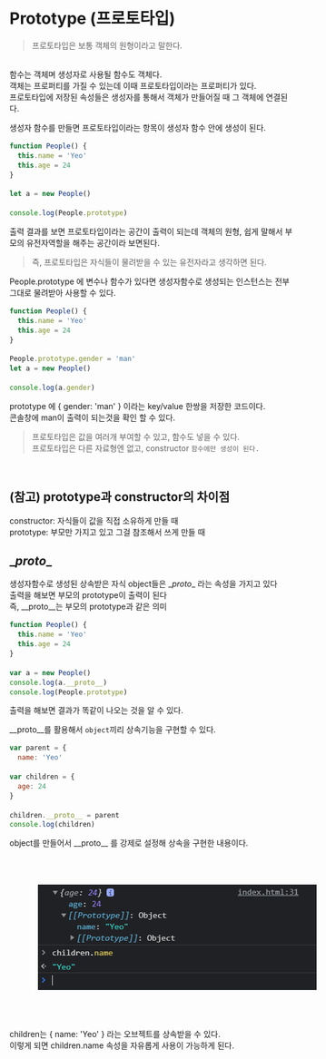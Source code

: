 # Prototype (프로토타입)
> 프로토타입은 보통 객체의 원형이라고 말한다.
<br />
함수는 객체며 생성자로 사용될 함수도 객체다.
<br />
객체는 프로퍼티를 가질 수 있는데 이때 프로토타입이라는 프로퍼티가 있다.
<br />
프로토타입에 저장된 속성들은 생성자를 통해서 객체가 만들어질 때 그 객체에 연결된다.
<br />

생성자 함수를 만들면 프로토타입이라는 항목이 생성자 함수 안에 생성이 된다.
<br />

```javascript
function People() {
  this.name = 'Yeo'
  this.age = 24
}

let a = new People()

console.log(People.prototype)
```

출력 결과를 보면 프로토타입이라는 공간이 출력이 되는데 객체의 원형, 쉽게 말해서 부모의 유전자역할을 해주는 공간이라 보면된다.
<br />

> 즉, 프로토타입은 자식들이 물려받을 수 있는 유전자라고 생각하면 된다. <br />

People.prototype 에 변수나 함수가 있다면 생성자함수로 생성되는 인스턴스는 전부 그대로 물려받아 사용할 수 있다.
<br />

```javascript
function People() {
  this.name = 'Yeo'
  this.age = 24
}

People.prototype.gender = 'man'
let a = new People()

console.log(a.gender)
```

prototype 에 { gender: 'man' } 이라는 key/value 한쌍을 저장한 코드이다.
<br />
콘솔창에 man이 출력이 되는것을 확인 할 수 있다.
<br />

> 프로토타입은 값을 여러개 부여할 수 있고, 함수도 넣을 수 있다. <br />
> 프로토타입은 다른 자료형엔 없고, constructor `함수에만 생성이 된다.`

<br/>

## (참고) prototype과 constructor의 차이점
constructor: 자식들이 값을 직접 소유하게 만들 때
<br />
prototype: 부모만 가지고 있고 그걸 참조해서 쓰게 만들 때

## \__proto__
생성자함수로 생성된 상속받은 자식 object들은 \__proto__ 라는 속성을 가지고 있다
<br />
출력을 해보면 부모의 prototype이 출력이 된다
<br />
즉, \__proto__는 부모의 prototype과 같은 의미

```javascript
function People() {
  this.name = 'Yeo'
  this.age = 24
}

var a = new People()
console.log(a.__proto__)
console.log(People.prototype)
```

출력을 해보면 결과가 똑같이 나오는 것을 알 수 있다.
<br /> 

\_\_proto__를 활용해서 `object`끼리 상속기능을 구현할 수 있다.
<br /> 

```javascript
var parent = {
  name: 'Yeo'
 
var children = {
  age: 24
}

children.__proto__ = parent
console.log(children)
```

object를 만들어서 \_\_proto__ 를 강제로 설정해 상속을 구현한 내용이다.
<br />

<img src="./image/proto.PNG" alt="proto 결과 캡처" style="margin: 50px" />
<br />

children는 { name: 'Yeo' } 라는 오브젝트를 상속받을 수 있다.
<br />
이렇게 되면 children.name 속성을 자유롭게 사용이 가능하게 된다.
<br />
